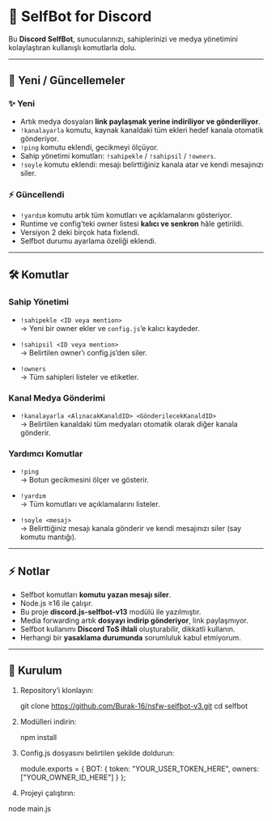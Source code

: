 # 🤖 SelfBot for Discord

Bu **Discord SelfBot**, sunucularınızı, sahiplerinizi ve medya yönetimini kolaylaştıran kullanışlı komutlarla dolu.

---

## 📌 Yeni / Güncellemeler

### ✨ Yeni
- Artık medya dosyaları **link paylaşmak yerine indiriliyor ve gönderiliyor**.  
- `!kanalayarla` komutu, kaynak kanaldaki tüm ekleri hedef kanala otomatik gönderiyor.  
- `!ping` komutu eklendi, gecikmeyi ölçüyor.  
- Sahip yönetimi komutları: `!sahipekle` / `!sahipsil` / `!owners`.  
- `!soyle` komutu eklendi: mesajı belirttiğiniz kanala atar ve kendi mesajınızı siler.

### ⚡ Güncellendi
- `!yardım` komutu artık tüm komutları ve açıklamalarını gösteriyor.  
- Runtime ve config’teki owner listesi **kalıcı ve senkron** hâle getirildi.  
- Versiyon 2 deki birçok hata fixlendi.
- Selfbot durumu ayarlama özeliği eklendi.

---

## 🛠 Komutlar

### Sahip Yönetimi
- `!sahipekle <ID veya mention>`  
  → Yeni bir owner ekler ve `config.js`’e kalıcı kaydeder.

- `!sahipsil <ID veya mention>`  
  → Belirtilen owner’ı config.js’den  siler.

- `!owners`  
  → Tüm sahipleri listeler ve etiketler.

### Kanal Medya Gönderimi
- `!kanalayarla <AlınacakKanaldID> <GönderilecekKanaldID>`  
  → Belirtilen kanaldaki tüm medyaları otomatik olarak diğer kanala gönderir.

### Yardımcı Komutlar
- `!ping`  
  → Botun gecikmesini ölçer ve gösterir.

- `!yardım`  
  → Tüm komutları ve açıklamalarını listeler.

- `!soyle <mesaj>`  
  → Belirttiğiniz mesajı kanala gönderir ve kendi mesajınızı siler (say komutu mantığı).  

---

## ⚡ Notlar
- Selfbot komutları **komutu yazan mesajı siler**.  
- Node.js ≥16 ile çalışır.  
- Bu proje **discord.js-selfbot-v13** modülü ile yazılmıştır.  
- Media forwarding artık **dosyayı indirip gönderiyor**, link paylaşmıyor.  
- Selfbot kullanımı **Discord ToS ihlali** oluşturabilir, dikkatli kullanın. 
- Herhangi bir **yasaklama durumunda** sorumluluk kabul etmiyorum. 

---

## 📂 Kurulum
1. Repository’i klonlayın:  

   git clone https://github.com/Burak-16/nsfw-selfbot-v3.git
   cd selfbot 

2. Modülleri indirin:

   npm install 

3. Config.js dosyasını belirtilen şekilde doldurun:

   module.exports = {
    BOT: {
    token: "YOUR_USER_TOKEN_HERE",
    owners: ["YOUR_OWNER_ID_HERE"]
  }
};

 4. Projeyi çalıştırın:

 node main.js


